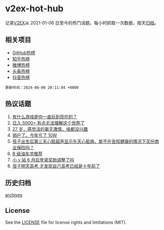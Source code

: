 # v2ex-hot-hub

 记录[V2EX](https://www.v2ex.com/)从 2021-01-06 日至今的热门话题。每小时抓取一次数据，按天[归档](archives)。
 
 ## 相关项目

- [GitHub热榜](https://github.com/it985/github-hot-hub)
- [知乎热榜](https://github.com/it985/zhihu-hot-hub)
- [微博热榜](https://github.com/it985/weibo-hot-hub)
- [头条热榜](https://github.com/it985/toutiao-hot-hub)
- [抖音热榜](https://github.com/it985/douyin-hot-hub)


 `更新时间：2024-06-06 20:11:04 +0800`

## 热议话题

1. [有什么游戏是你一直玩到现在的？](https://www.v2ex.com/t/1047267)
1. [日入 5000+,有点无法理解这个世界了](https://www.v2ex.com/t/1047204)
1. [27 岁，感觉活的毫无激情，啥都没兴趣](https://www.v2ex.com/t/1047263)
1. [销户了。今年亏了 10W](https://www.v2ex.com/t/1047269)
1. [孩子出生后第三天心脏超声显示先天心脏病，能不在告知健康的情况下买份商业保险吗？](https://www.v2ex.com/t/1047201)
1. [B 级油车求推荐](https://www.v2ex.com/t/1047243)
1. [小 v 站 6 月后登录奖励调整了吗](https://www.v2ex.com/t/1047209)
1. [侄子明天高考 才发现自己高考已经是十年前了](https://www.v2ex.com/t/1047253)

## 历史归档

[archives](archives)

## License

See the [LICENSE](LICENSE) file for license rights and limitations (MIT).
